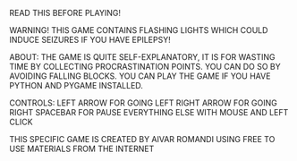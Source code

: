 READ THIS BEFORE PLAYING!

WARNING!
    THIS GAME CONTAINS FLASHING LIGHTS WHICH COULD INDUCE SEIZURES IF YOU HAVE EPILEPSY!


ABOUT:
    THE GAME IS QUITE SELF-EXPLANATORY, IT IS FOR WASTING TIME BY COLLECTING PROCRASTINATION POINTS. YOU CAN DO SO BY AVOIDING FALLING BLOCKS.
    YOU CAN PLAY THE GAME IF YOU HAVE PYTHON AND PYGAME INSTALLED.

CONTROLS:
    LEFT ARROW FOR GOING LEFT
    RIGHT ARROW FOR GOING RIGHT
    SPACEBAR FOR PAUSE
    EVERYTHING ELSE WITH MOUSE AND LEFT CLICK
    
THIS SPECIFIC GAME IS CREATED BY AIVAR ROMANDI USING FREE TO USE MATERIALS FROM THE INTERNET
